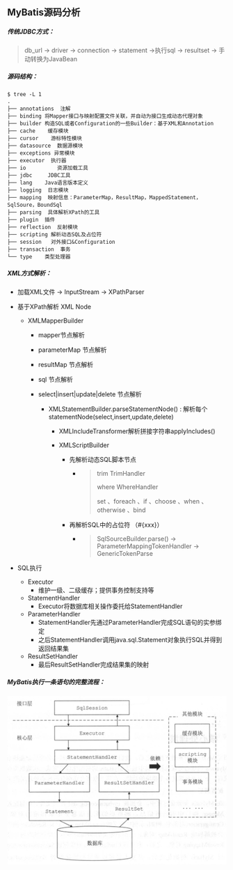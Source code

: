 ## MyBatis源码分析

##### 传统JDBC方式：

> db_url -> driver -> connection -> statement ->执行sql -> resultset -> 手动转换为JavaBean



##### 源码结构：

```shell
$ tree -L 1
.
├── annotations  注解
├── binding 将Mapper接口与映射配置文件关联，并自动为接口生成动态代理对象
├── builder 构造SQL或者Configuration的一些Builder：基于XML和Annotation
├── cache    缓存模块
├── cursor    游标特性模块
├── datasource  数据源模块
├── exceptions 异常模块
├── executor  执行器
├── io			资源加载工具
├── jdbc     JDBC工具
├── lang    Java语言版本定义
├── logging  日志模块
├── mapping  映射信息：ParameterMap，ResultMap，MappedStatement，SqlSoure，BoundSql
├── parsing  具体解析XPath的工具
├── plugin  插件
├── reflection  反射模块
├── scripting 解析动态SQL及占位符
├── session   对外接口&Configuration
├── transaction  事务
└── type    类型处理器
```



##### XML方式解析：

- 加载XML文件 -> InputStream -> XPathParser

- 基于XPath解析 XML Node 

  - XMLMapperBuilder

    - mapper节点解析

    - parameterMap 节点解析

    - resultMap 节点解析

    - sql 节点解析

    - select|insert|update|delete 节点解析

      - XMLStatementBuilder.parseStatementNode() : 解析每个statementNode(select,insert,update,delete) 

        - XMLIncludeTransformer解析拼接字符串applyIncludes()

        - XMLScriptBuilder

          - 先解析动态SQL脚本节点

            - > trim      TrimHandler 
              >
              > where     WhereHandler
              >
              > set 、foreach  、if  、choose  、when  、otherwise 、bind     

          - 再解析SQL中的占位符 （#{xxx}）

            - > SqlSourceBuilder.parse()  -> ParameterMappingTokenHandler -> GenericTokenParse

- SQL执行

  - Executor
    - 维护一级、二级缓存；提供事务控制支持等
  - StatementHandler
    - Executor将数据库相关操作委托给StatementHandler
  - ParameterHandler
    - StatementHandler先通过ParameterHandler完成SQL语句的实参绑定
    - 之后StatementHandler调用java.sql.Statement对象执行SQL并得到返回结果集
  - ResultSetHandler
    - 最后ResultSetHandler完成结果集的映射



##### MyBatis执行一条语句的完整流程：

<img src="assets/image-20200304200333284.png" alt="image-20200304200333284" style="zoom:50%;" />

